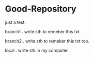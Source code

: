 # Good-Repository
just a test.

branch1 .
write sth to remeber this txt.

branch2 .
write sth to remeber this txt too.

local .
write sth in my computer.